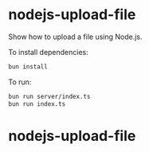 # nodejs-upload-file

Show how to upload a file using Node.js.

To install dependencies:

```bash
bun install
```

To run:

```bash
bun run server/index.ts
bun run index.ts
```
# nodejs-upload-file

